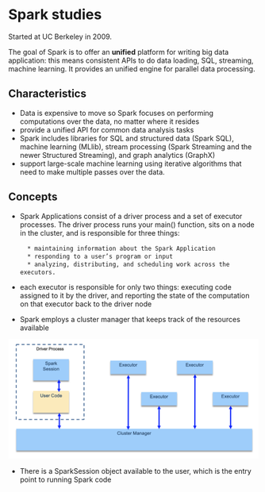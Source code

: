 # Spark studies

Started at UC Berkeley in 2009.

The goal of Spark is to offer an **unified** platform for writing big data application: this means consistent APIs to do data loading, SQL, streaming, machine learning. It provides an unified engine for parallel data processing.

## Characteristics

* Data is expensive to move so Spark focuses on performing computations over the data, no matter where it resides
* provide a unified API for common data analysis tasks
* Spark includes libraries for SQL and structured data (Spark SQL), machine learning (MLlib), stream processing (Spark Streaming and the newer Structured Streaming), and graph analytics (GraphX)
* support large-scale machine learning using iterative algorithms that need to make multiple passes over the data.

## Concepts

* Spark Applications consist of a driver process and a set of executor processes. The driver process runs your main() function, sits on a node in the cluster, and is responsible for three things: 

        * maintaining information about the Spark Application
        * responding to a user’s program or input
        * analyzing, distributing, and scheduling work across the executors.

* each executor is responsible for only two things: executing code assigned to it by the driver, and reporting the state of the computation on that executor back to the driver node
* Spark employs a cluster manager that keeps track of the resources available

![](images/app-arch.png)

* There is a SparkSession object available to the user, which is the entry point to running Spark code